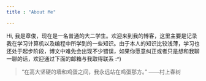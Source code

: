```yaml
---
title : "About Me"

---
```


Hi, 我是章俊，现在是一名普通的大二学生。欢迎来到我的博客，这里主要是记录我在学习计算机以及编程中所学到的一些知识。由于本人的知识比较浅薄，学习也还处于起步阶段，博文中难免会出现不少错误，如果你愿意纠正或者只是想和我聊一聊的话，欢迎通过下面的邮箱与我取得联系 :^)



>“在高大坚硬的墙和鸡蛋之间，我永远站在鸡蛋那方。”
>                                      ——村上春树
